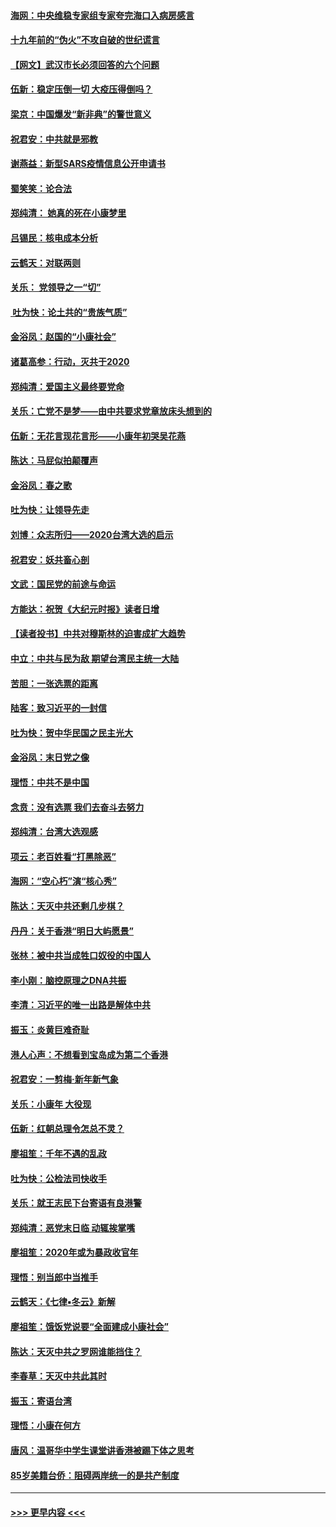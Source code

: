 #### [海网：中央维稳专家组专家夸完海口入病房感言](../pages/nsc993/n11815138.md?t=01232022) 
#### [十九年前的“伪火”不攻自破的世纪谎言](../pages/nsc993/n11813238.md?t=01232022) 
#### [【网文】武汉市长必须回答的六个问题](../pages/nsc993/n11813848.md?t=01232022) 
#### [伍新：稳定压倒一切 大疫压得倒吗？](../pages/nsc993/n11812634.md?t=01232022) 
#### [梁京：中国爆发“新非典”的警世意义](../pages/nsc993/n11812554.md?t=01232022) 
#### [祝君安：中共就是邪教](../pages/nsc993/n11812431.md?t=01232022) 
#### [谢燕益：新型SARS疫情信息公开申请书](../pages/nsc993/n11808840.md?t=01232022) 
#### [蜀笑笑：论合法](../pages/nsc993/n11808064.md?t=01232022) 
#### [郑纯清： 她真的死在小康梦里](../pages/nsc993/n11806623.md?t=01232022) 
#### [吕锡民：核电成本分析](../pages/nsc993/n11806284.md?t=01232022) 
#### [云鹤天：对联两则](../pages/nsc993/n11805957.md?t=01232022) 
#### [关乐： 党领导之一“切”](../pages/nsc993/n11804505.md?t=01232022) 
#### [ 吐为快：论土共的“贵族气质”](../pages/nsc993/n11804490.md?t=01232022) 
#### [金浴凤：赵国的“小康社会”](../pages/nsc993/n11804452.md?t=01232022) 
#### [诸葛高参：行动，灭共于2020](../pages/nsc993/n11804120.md?t=01232022) 
#### [郑纯清：爱国主义最终要党命](../pages/nsc993/n11802197.md?t=01232022) 
#### [关乐：亡党不是梦——由中共要求党章放床头想到的](../pages/nsc993/n11802156.md?t=01232022) 
#### [伍新：无花言现花言形——小康年初哭吴花燕](../pages/nsc993/n11800044.md?t=01232022) 
#### [陈达：马屁似拍颠覆声](../pages/nsc993/n11800010.md?t=01232022) 
#### [金浴凤：春之歌](../pages/nsc993/n11797687.md?t=01232022) 
#### [吐为快：让领导先走](../pages/nsc993/n11797512.md?t=01232022) 
#### [刘博：众志所归——2020台湾大选的启示](../pages/nsc993/n11796878.md?t=01232022) 
#### [祝君安：妖共畜心剖](../pages/nsc993/n11794273.md?t=01232022) 
#### [文武：国民党的前途与命运](../pages/nsc993/n11794198.md?t=01232022) 
#### [方能达：祝贺《大纪元时报》读者日增](../pages/nsc993/n11793807.md?t=01232022) 
#### [【读者投书】中共对穆斯林的迫害成扩大趋势](../pages/nsc993/n11791371.md?t=01232022) 
#### [中立：中共与民为敌 期望台湾民主统一大陆](../pages/nsc993/n11790392.md?t=01232022) 
#### [苦胆：一张选票的距离](../pages/nsc993/n11788914.md?t=01232022) 
#### [陆客：致习近平的一封信](../pages/nsc993/n11788867.md?t=01232022) 
#### [吐为快：贺中华民国之民主光大](../pages/nsc993/n11788618.md?t=01232022) 
#### [金浴凤：末日党之像](../pages/nsc993/n11787475.md?t=01232022) 
#### [理悟：中共不是中国](../pages/nsc993/n11787463.md?t=01232022) 
#### [念贲：没有选票  我们去奋斗去努力](../pages/nsc993/n11787398.md?t=01232022) 
#### [郑纯清：台湾大选观感](../pages/nsc993/n11786210.md?t=01232022) 
#### [项云：老百姓看“打黑除恶”](../pages/nsc993/n11785398.md?t=01232022) 
#### [海网：“空心朽”演“核心秀”](../pages/nsc993/n11783874.md?t=01232022) 
#### [陈达：天灭中共还剩几步棋？](../pages/nsc993/n11783719.md?t=01232022) 
#### [丹丹：关于香港“明日大屿愿景”](../pages/nsc993/n11783273.md?t=01232022) 
#### [张林：被中共当成牲口奴役的中国人](../pages/nsc993/n11782397.md?t=01232022) 
#### [李小刚：脑控原理之DNA共振](../pages/nsc993/n11780962.md?t=01232022) 
#### [李清：习近平的唯一出路是解体中共](../pages/nsc993/n11780866.md?t=01232022) 
#### [振玉：炎黄巨难奇耻](../pages/nsc993/n11779632.md?t=01232022) 
#### [港人心声：不想看到宝岛成为第二个香港](../pages/nsc993/n11778817.md?t=01232022) 
#### [祝君安：一剪梅‧新年新气象](../pages/nsc993/n11776340.md?t=01232022) 
#### [关乐：小康年 大役现](../pages/nsc993/n11774213.md?t=01232022) 
#### [伍新：红朝总理令怎总不灵？](../pages/nsc993/n11770813.md?t=01232022) 
#### [廖祖笙：千年不遇的乱政](../pages/nsc993/n11770373.md?t=01232022) 
#### [吐为快：公检法司快收手](../pages/nsc993/n11770359.md?t=01232022) 
#### [关乐：就王志民下台寄语有良港警](../pages/nsc993/n11769903.md?t=01232022) 
#### [郑纯清：恶党末日临 动辄挨掌嘴](../pages/nsc993/n11769356.md?t=01232022) 
#### [廖祖笙：2020年或为暴政收官年](../pages/nsc993/n11768216.md?t=01232022) 
#### [理悟：别当郎中当推手](../pages/nsc993/n11768243.md?t=01232022) 
#### [云鹤天：《七律▪冬云》新解](../pages/nsc993/n11768204.md?t=01232022) 
#### [廖祖笙：饿饭党说要“全面建成小康社会”](../pages/nsc993/n11767482.md?t=01232022) 
#### [陈达：天灭中共之罗网谁能挡住？](../pages/nsc993/n11767465.md?t=01232022) 
#### [李春草：天灭中共此其时](../pages/nsc993/n11767452.md?t=01232022) 
#### [振玉：寄语台湾](../pages/nsc993/n11767432.md?t=01232022) 
#### [理悟：小康在何方](../pages/nsc993/n11767394.md?t=01232022) 
#### [唐风：温哥华中学生课堂讲香港被踢下体之思考](../pages/nsc993/n11766848.md?t=01232022) 
#### [85岁美籍台侨：阻碍两岸统一的是共产制度](../pages/nsc993/n11765043.md?t=01232022) 

----
#### [ >>> 更早内容 <<< ](../indexes/nsc993-earlier.md)
